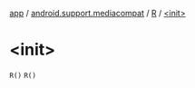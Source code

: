 [app](../../index.md) / [android.support.mediacompat](../index.md) / [R](index.md) / [&lt;init&gt;](.)

# &lt;init&gt;

`R()`
`R()`